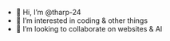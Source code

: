 - 👋 Hi, I’m @tharp-24
- 👀 I’m interested in coding & other things
- 💞️ I’m looking to collaborate on websites & AI

<!---
tharp-24/tharp-24 is a ✨ special ✨ repository because its `README.md` (this file) appears on your GitHub profile.
You can click the Preview link to take a look at your changes.
--->
